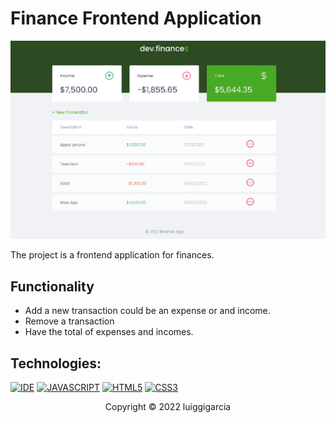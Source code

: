 # Finance Frontend Application

<img src="https://github.com/luiggigarcia/finance-application-front/blob/main/assets/images/desktop.PNG" alt="Desktop Image">

The project is a frontend application for finances.

## Functionality
- Add a new transaction could be an expense or and income.
- Remove a transaction
- Have the total of expenses and incomes.


## Technologies:

[![IDE](https://img.shields.io/badge/Visual_studio_code-0078D4?style=for-the-badge&logo=visual%20studio%20code&logoColor=white)](https://code.visualstudio.com/)
[![JAVASCRIPT](https://img.shields.io/badge/JavaScript-F7DF1E?style=for-the-badge&logo=javascript&logoColor=black)](https://developer.mozilla.org/pt-BR/docs/Web/JavaScript)
[![HTML5](https://img.shields.io/badge/HTML5-E34F26?style=for-the-badge&logo=html5&logoColor=white)](https://developer.mozilla.org/pt-BR/docs/Web/HTML)
[![CSS3](https://img.shields.io/badge/CSS3-1572B6?style=for-the-badge&logo=css3&logoColor=white)](https://developer.mozilla.org/pt-BR/docs/Web/CSS)


<p align="center">Copyright © 2022 luiggigarcia</p>
